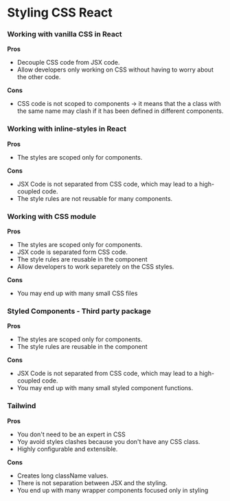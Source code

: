 # Styling CSS React

### Working with vanilla CSS in React

**Pros**

- Decouple CSS code from JSX code.
- Allow developers only working on CSS without having to worry about the other code.

**Cons**

- CSS code is not scoped to components -> it means that the a class with the same name may clash if it has been defined in different components.

### Working with inline-styles in React

**Pros**

- The styles are scoped only for components.

**Cons**

- JSX Code is not separated from CSS code, which may lead to a high-coupled code.
- The style rules are not reusable for many components.

### Working with CSS module

**Pros**

- The styles are scoped only for components.
- JSX code is separated form CSS code.
- The style rules are reusable in the component
- Allow developers to work separetely on the CSS styles.

**Cons**

- You may end up with many small CSS files

### Styled Components - Third party package

**Pros**

- The styles are scoped only for components.
- The style rules are reusable in the component

**Cons**

- JSX Code is not separated from CSS code, which may lead to a high-coupled code.
- You may end up with many small styled component functions.

### Tailwind

**Pros**

- You don't need to be an expert in CSS
- Yoy avoid styles clashes because you don't have any CSS class.
- Highly configurable and extensible.

**Cons**

- Creates long className values.
- There is not separation between JSX and the styling.
- You end up with many wrapper components focused only in styling
